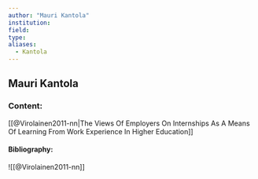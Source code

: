```yaml
---
author: "Mauri Kantola"
institution:
field:
type:
aliases:
  - Kantola
---
```


## Mauri Kantola

### Content:
[[@Virolainen2011-nn|The Views Of Employers On Internships As A Means Of Learning From Work Experience In Higher Education]]

#### Bibliography:

![[@Virolainen2011-nn]]